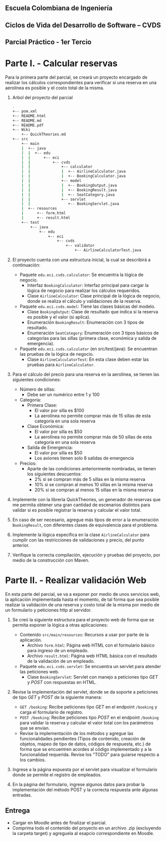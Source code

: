 ## Escuela Colombiana de Ingeniería
## Ciclos de Vida del Desarrollo de Software – CVDS
## Parcial Práctico - 1er Tercio


# Parte I. - Calcular reservas

Para la primera parte del parcial, se creará un proyecto encargado de realizar los cálculos correspondientes para verificar si una reserva en una aerolínea es posible y el costo total de la misma.

1. Arbol del proyecto del parcial

     ```bash
     .
     +-- pom.xml
     +-- README.html
     +-- README.md
     +-- README.pdf
     +-- Wiki
         +-- QuickTheories.md
     +-- src
         +-- main
         |  +-- java
         |  |  +-- edu
         |  |      +-- eci
         |  |          +-- cvds
         |  |              +-- calculator
         |  |              |  +-- AirlineCalculator.java
         |  |              |  +-- BookingCalculator.java
         |  |              +-- model
         |  |              |  +-- BookingOutput.java
         |  |              |  +-- BookingResult.java
         |  |              |  +-- SeatCategory.java
         |  |              +-- servlet
         |  |                 +-- BookingServlet.java
         |  +-- resources
         |      +-- form.html
         |      +-- result.html
         +-- test
             +-- java
                 +-- edu
                     +-- eci
                         +-- cvds
                             +-- validator
                                 +-- AirlineCalculatorTest.java
     ```
1. El proyecto cuenta con una estructura inicial, la cual se describirá a continuación:
	* Paquete `edu.eci.cvds.calculator`: Se encuentra la lógica de negocio.
		* Interfaz `BookingCalculator`: Interfaz principal para cargar la lógica de negocio para realizar los cálculos requeridos.
		* Clase `AirlineCalculator`: Clase principal de la lógica de negocio, donde se realiza el cálculo y validaciones de la reserva.
	* Paquete `edu.eci.cvds.model`: Tiene las clases básicas del modelo.
		* Clase `BookingOutput`: Clase de resultado que indica si la reserva es posible y el valor (si aplica).
		* Enumeración `BookingResult`: Enumeración con 3 tipos de resultado.
		* Enumeración `SeatCategory`: Enumeración con 3 tipos básicos de categorías para las sillas (primera clase, económica y salida de emergencia).
	* Paquete `edu.eci.cvds.calculator` (en src/test/java): Se encuentran las pruebas de la lógica de negocio.
		* Clase `AirlineCalculatorTest`: En esta clase deben estar las pruebas para `AirlineCalculator`.

2. Para el cálculo del precio para una reserva en la aerolínea, se tienen las siguientes condiciones:
	* Número de sillas:
		* Debe ser un numérico entre 1 y 100
	* Categoría:
		* Primera Clase:
			* El valor por silla es $100
			* La aerolínea no permite comprar más de 15 sillas de esta categoría en una sola reserva
		* Clase Económica:
			* El valor por silla es $50
			* La aerolínea no permite comprar más de 50 sillas de esta categoría en una sola reserva
		* Salida de Emergencia:
			* El valor por silla es $50
			* Los aviones tienen solo 8 salidas de emergencia
	* Precios:
		* Aparte de las condiciones anteriormente nombradas, se tienen los siguientes descuentos:
			*  2% si se compran más de 5 sillas en la misma reserva
			* 10% si se compran al menos 10 sillas en la misma reserva
			* 20% si se compran al menos 15 sillas en la misma reserva

3. Implemente con la librería QuickTheories, un generador de reservas que me permita obtener una gran cantidad de escenarios distintos para validar si es posible registrar la reserva y calcular el valor total.

4. En caso de ser necesario, agregue más tipos de error a la enumeración `BookingResult`, con diferentes clases de equivalencia para el problema.

5. Implemente la lógica específica en la clase `AirlineCalculator` para cumplir con las restricciones de validaciones y precio, del punto anterior.

6. Verifique la correcta compilación, ejecución y pruebas del proyecto, por medio de la construcción con Maven.

# Parte II. - Realizar validación Web

En esta parte del parcial, se va a exponer por medio de unos servicios web, la aplicación implementada hasta el momento, de tal forma que sea posible realizar la validación de una reserva y costo total de la misma por medio de un formulario y peticiones http al servidor.

1. Se creó la siguiente estructura para el proyecto web de forma que se permita exponer la lógica a otras aplicaciones:
	* Contenido `src/main/resources`: Recursos a usar por parte de la aplicación.
		* Archivo `form.html`: Página web HTML con el formulario básico para ingreso de un empleado.
		* Archivo `result.html`: Página web HTML básica con el resultado de la validación de un empleado.
	* Paquete `edu.eci.cvds.servlet`: Se encuentra un servlet para atender las peticiones web.
		* Clase `BookingServlet`: Servlet con manejo a peticiones tipo *GET* y *POST* con respuestas en HTML.

2. Revise la implementación del servlet, donde se da soporte a peticiones de tipo *GET* y *POST* de la siguiente manera:
	* `GET /booking`: Recibe peticiones tipo *GET* en el endpoint `/booking` y carga el formulario de registro.
	* `POST /booking`: Recibe peticiones tipo *POST* en el endpoint `/booking` para validar la reserva y calcular el valor total con los parámetros que se envían.
	* Revise la implementación de los métodos y agregue las funcionalidades pendientes (Tipos de contenido, creación de objetos, mapeo de tipo de datos, códigos de respuesta, etc.) de forma que se encuentren acordes al código implementado y a la funcionalidad requerida. Revise los "TODO" para guiarse respecto a los cambios.

3. Ingrese a la página expuesta por el servlet para visualizar el formulario donde se permite el registro de empleados.

4. En la página del formulario, ingrese algunos datos para probar la implementación del método POST y la correcta respuesta ante algunas entradas.


## Entrega

* Cargar en Moodle antes de finalizar el parcial.
* Comprima todo el contenido del proyecto en un archivo .zip (excluyendo la carpeta target) y agreguela al esapcio correspondiente en Moodle.
